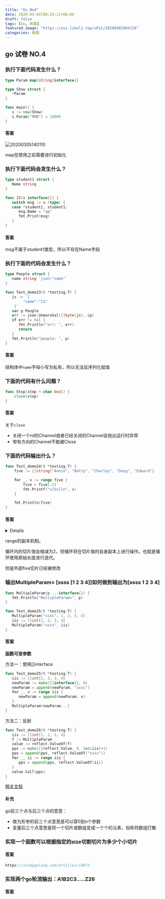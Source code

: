 ```yaml
---
title: "Go_No4"
date: 2020-03-01T09:29:11+08:00
draft: false
tags: [Go, 刷题]
featured_image: "https://oss.likeli.top/uPic/20200401094728"
categories: 刷题
---
```


## go 试卷 NO.4

### 执行下面代码发生什么？

```go
type Param map[string]interface{}

type Show struct {
   *Param
}

func main() {
   s := new(Show)
   s.Param["RMB"] = 10000
}
```

#### 答案

![20200305140110](https://oss.likeli.top/uPic/20200401094111)

map在使用之前需要进行初始化



### 执行下面代码会发生什么？

```go
type student1 struct {
   Name string
}

func JJ(v interface{}) {
   switch msg := v.(type) {
   case *student1, student1:
      msg.Name = "qq"
      fmt.Print(msg)
   }
}
```

#### 答案

msg不属于student1类型，所以不存在Name字段



### 执行下面的代码会发生什么？

```go
type People struct {
   name string `json:"name"`
}

func Test_demo23(t *testing.T) {
   js := `{
        "name":"11"
    }`
   var p People
   err := json.Unmarshal([]byte(js), &p)
   if err != nil {
      fmt.Println("err: ", err)
      return
   }
   fmt.Println("people: ", p)
}
```

#### 答案

结构体中`name`字母小写为私有，所以无法反序列化赋值



### 下面的代码有什么问题？

```go
func Stop(stop <-chan bool) {
    close(stop)
}
```

#### 答案

关于`close`

* 关闭一个nil的Channel或者已经关闭的Channel会抛出运行时异常
* 带有方向的Channel不能被Close



### 下面的代码输出什么？

```go
func Test_demo24(t *testing.T) {
	five := []string{"Annie", "Betty", "Charley", "Doug", "Edward"}

	for _, v := range five {
		five = five[:2]
		fmt.Printf("v[%s]\n", v)
	}

	fmt.Println(five)
}
```

#### 答案

<details>
=== RUN   Test_demo24
v[Annie]
v[Betty]
v[Charley]
v[Doug]
v[Edward]
[Annie Betty]
--- PASS: Test_demo24 (0.00s)
</details>


range的副本机制。

循环内的切片值会缩减为2，但循环将在切片值的自身副本上进行操作。也就是循环使用原始长度进行迭代。

但是外部five切片已经被修改



### 输出MultipleParam= [ssss [1 2 3 4]]如何做到输出为[ssss 1 2 3 4]

```go
func MultipleParam(p ...interface{}) {
   fmt.Println("MultipleParam=", p)
}

func Test_demo25(t *testing.T) {
   MultipleParam("ssss", 1, 2, 3, 4)
   iis := []int{1, 2, 3, 4}
   MultipleParam("ssss", iis)
}
```

#### 答案

**函数可变参数**

方法一：使用[]interface

```go
func Test_demo25(t *testing.T) {
   iis := []int{1, 2, 3, 4}
   newParam := make([]interface{}, 0)
   newParam = append(newParam, "ssss")
   for _, v := range iis {
      newParam = append(newParam, v)
   }
   MultipleParam(newParam...)
}
```

方法二：反射

```go
func Test_demo26(t *testing.T) {
   iis := []int{1, 2, 3, 4}
   f := MultipleParam
   value := reflect.ValueOf(f)
   pps := make([]reflect.Value, 0, len(iis)+1)
   pps = append(pps, reflect.ValueOf("ssss"))
   for _, ii := range iis {
      pps = append(pps, reflect.ValueOf(ii))
   }
   value.Call(pps)
}
```

[相关文档](http://c.biancheng.net/view/113.html)



#### 补充

go前三个点与后三个点的意思：

* 做为形参的前三个点意思是可以穿0到n个参数
* 变量后三个点意思是将一个切片或数组变成一个个的元素，俗称将数组打散



### 实现一个函数可以根据指定的size切割切片为多少个小切片

#### 答案

```go
https://studygolang.com/articles/14871
```



### 实现两个go轮流输出：A1B2C3.....Z26

#### 答案

```go

```



